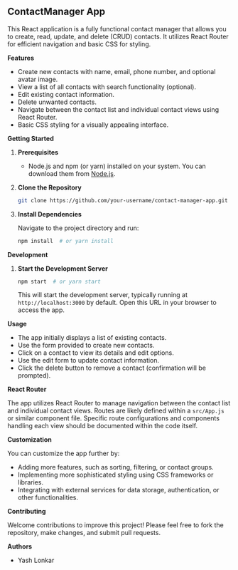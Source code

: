 ## ContactManager App

This React application is a fully functional contact manager that allows you to create, read, update, and delete (CRUD) contacts. It utilizes React Router for efficient navigation and basic CSS for styling.

**Features**

- Create new contacts with name, email, phone number, and optional avatar image.
- View a list of all contacts with search functionality (optional).
- Edit existing contact information.
- Delete unwanted contacts.
- Navigate between the contact list and individual contact views using React Router.
- Basic CSS styling for a visually appealing interface.

**Getting Started**

1. **Prerequisites**
   - Node.js and npm (or yarn) installed on your system. You can download them from [Node.js](https://nodejs.org/en).

2. **Clone the Repository**

   ```bash
   git clone https://github.com/your-username/contact-manager-app.git

3. **Install Dependencies**

   Navigate to the project directory and run:

   ```bash
   npm install  # or yarn install
   ```

**Development**

1. **Start the Development Server**

   ```bash
   npm start  # or yarn start
   ```

   This will start the development server, typically running at `http://localhost:3000` by default. Open this URL in your browser to access the app.

**Usage**

- The app initially displays a list of existing contacts.
- Use the form provided to create new contacts.
- Click on a contact to view its details and edit options.
- Use the edit form to update contact information.
- Click the delete button to remove a contact (confirmation will be prompted).

**React Router**

The app utilizes React Router to manage navigation between the contact list and individual contact views. Routes are likely defined within a `src/App.js` or similar component file. Specific route configurations and components handling each view should be documented within the code itself.

**Customization**

You can customize the app further by:

- Adding more features, such as sorting, filtering, or contact groups.
- Implementing more sophisticated styling using CSS frameworks or libraries.
- Integrating with external services for data storage, authentication, or other functionalities.

**Contributing**

Welcome contributions to improve this project! Please feel free to fork the repository, make changes, and submit pull requests.


**Authors**

- Yash Lonkar
```
